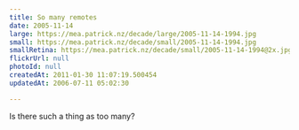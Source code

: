 ```yaml
---
title: So many remotes
date: 2005-11-14
large: https://mea.patrick.nz/decade/large/2005-11-14-1994.jpg
small: https://mea.patrick.nz/decade/small/2005-11-14-1994.jpg
smallRetina: https://mea.patrick.nz/decade/small/2005-11-14-1994@2x.jpg
flickrUrl: null
photoId: null
createdAt: 2011-01-30 11:07:19.500454
updatedAt: 2006-07-11 05:02:30

---
```

Is there such a thing as too many?
